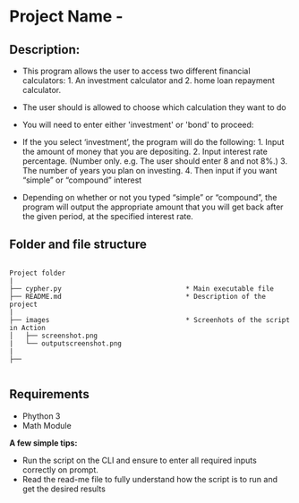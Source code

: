 # Project Name - 

## Description:

* This program allows the user to access two different financial calculators: 
		1. An investment calculator and
		2. home loan repayment calculator.
* The user should is allowed to choose which calculation they want to do 
* You will need to enter either 'investment' or 'bond' to proceed:

* If the you select ‘investment’, the program will do the following:
		1. Input the amount of money that you are depositing.
		2. Input interest rate percentage. (Number only. e.g. The user should enter 8 and not 8%.)
		3. The number of years you plan on investing.
		4. Then input if you want “simple” or “compound” interest

* Depending on whether or not you typed “simple” or “compound”, the program will output the
appropriate amount that you will get back after the given period, at the specified interest rate. 



## Folder and file structure

```

Project folder
|
├── cypher.py                               * Main executable file
├── README.md                               * Description of the project
|   
├── images                                  * Screenhots of the script in Action
│   ├── screenshot.png
|   └── outputscreenshot.png
|
├──


```

## Requirements
* Phython 3
* Math Module

**A few simple tips:**
* Run the script on the CLI and ensure to enter all required inputs correctly on prompt.
* Read the read-me file to fully understand how the script is to run and get the desired results





